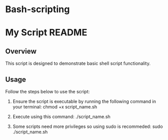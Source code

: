 # Bash-scripting

# My Script README

## Overview

This script is designed to demonstrate basic shell script functionality.

## Usage

Follow the steps below to use the script:

1. Ensure the script is executable by running the following command in your terminal:
   chmod +x script_name.sh

2. Execute using this command:
   ./script_name.sh

3. Some scripts need more privileges so using sudo is recommeded:
   sudo ./script_name.sh
